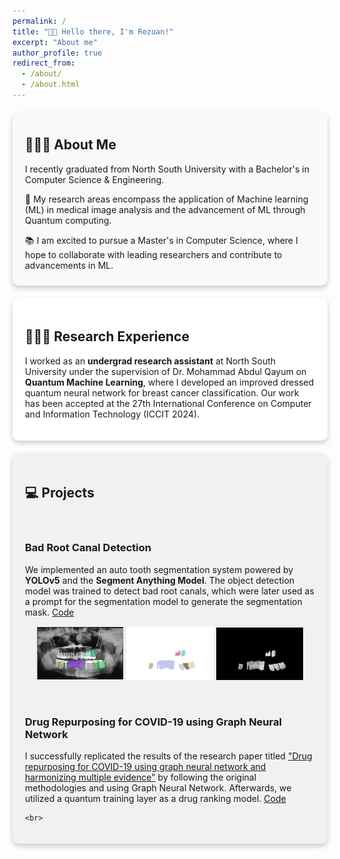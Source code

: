 ```yaml
---
permalink: /
title: "👋🏼 Hello there, I'm Rezuan!"
excerpt: "About me"
author_profile: true
redirect_from: 
  - /about/
  - /about.html
---
```




<div style="box-shadow: 0 4px 8px rgba(0, 0, 0, 0.2); padding: 10px 20px; border-radius: 10px; background-color: #f8f9fa; margin: 20px 0;">
  <h2>👨🏻‍💻 About Me</h2>
  <p>I recently graduated from North South University with a Bachelor's in Computer Science & Engineering.</p>
  <p>🔬 My research areas encompass the application of Machine learning (ML) in medical image analysis and the advancement of ML through Quantum computing.</p>
  <p>📚 I am excited to pursue a Master's in Computer Science, where I hope to collaborate with leading researchers and contribute to advancements in ML.</p>
</div>

<div style="box-shadow: 0 4px 8px rgba(0, 0, 0, 0.2); padding: 20px; border-radius: 10px; background-color: #ffffff; margin: 20px 0;">
  <h2>👨🏻‍🔬 Research Experience</h2>
  <p>I worked as an <strong> undergrad research assistant</strong> at North South University under the supervision of Dr. Mohammad Abdul Qayum on <strong>Quantum Machine Learning</strong>, where I developed an improved dressed quantum neural network for breast cancer classification. Our work has been accepted at the 27th International Conference on Computer and Information Technology (ICCIT 2024).</p>
</div>

<div style="box-shadow: 0 4px 8px rgba(0, 0, 0, 0.2); padding: 20px; border-radius: 10px; background-color: #f1f1f1; margin: 20px 0;">
  <h2>💻 Projects</h2>
 
  
  <br>
  <h3>Bad Root Canal Detection</h3>
  <p>We implemented an auto tooth segmentation system powered by <strong>YOLOv5</strong> and the <strong>Segment 
    Anything Model</strong>. The object detection model was trained to detect bad root canals, which were later used 
    as a prompt for the segmentation model to generate the segmentation mask. <a href="https://github.com/RezuanChowdhuryRifat/Bad-root-canal-detection/tree/main">
      Code</a>
  </p>
    <p align="center">
      <img src="images/project 1.1.png" alt="First Image" width="30%" />
      <img src="images/project 1.2.png" alt="Second Image" width="30%" />
      <img src="images/project 1.3.png" alt="Third Image" width="30%" />
    </p>
    <br>
    <h3>Drug Repurposing for COVID-19 using Graph Neural Network</h3>
    <p>
      I successfully replicated the results of the research paper titled 
      <a href="https://www.nature.com/articles/s41598-021-02353-5">
        "Drug repurposing for COVID-19 using graph neural network and harmonizing multiple evidence"</a> 
      by following the original methodologies and using Graph Neural Network. Afterwards, we utilized a quantum training layer as a drug ranking model. <a href="https://github.com/RezuanChowdhuryRifat/Drug-Repurposing">
        Code</a> 
    </p>
     
    <br>
    
</div>
